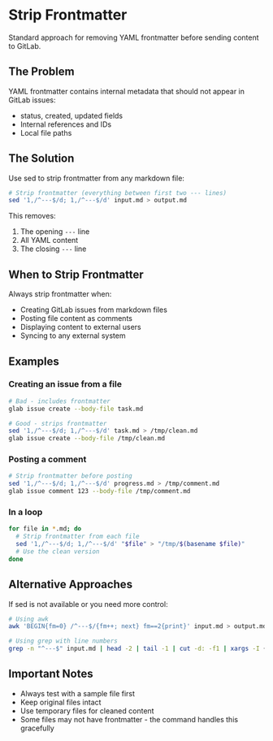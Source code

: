 # Strip Frontmatter

Standard approach for removing YAML frontmatter before sending content to GitLab.

## The Problem

YAML frontmatter contains internal metadata that should not appear in GitLab issues:
- status, created, updated fields
- Internal references and IDs
- Local file paths

## The Solution

Use sed to strip frontmatter from any markdown file:

```bash
# Strip frontmatter (everything between first two --- lines)
sed '1,/^---$/d; 1,/^---$/d' input.md > output.md
```

This removes:
1. The opening `---` line
2. All YAML content
3. The closing `---` line

## When to Strip Frontmatter

Always strip frontmatter when:
- Creating GitLab issues from markdown files
- Posting file content as comments
- Displaying content to external users
- Syncing to any external system

## Examples

### Creating an issue from a file
```bash
# Bad - includes frontmatter
glab issue create --body-file task.md

# Good - strips frontmatter
sed '1,/^---$/d; 1,/^---$/d' task.md > /tmp/clean.md
glab issue create --body-file /tmp/clean.md
```

### Posting a comment
```bash
# Strip frontmatter before posting
sed '1,/^---$/d; 1,/^---$/d' progress.md > /tmp/comment.md
glab issue comment 123 --body-file /tmp/comment.md
```

### In a loop
```bash
for file in *.md; do
  # Strip frontmatter from each file
  sed '1,/^---$/d; 1,/^---$/d' "$file" > "/tmp/$(basename $file)"
  # Use the clean version
done
```

## Alternative Approaches

If sed is not available or you need more control:

```bash
# Using awk
awk 'BEGIN{fm=0} /^---$/{fm++; next} fm==2{print}' input.md > output.md

# Using grep with line numbers
grep -n "^---$" input.md | head -2 | tail -1 | cut -d: -f1 | xargs -I {} tail -n +$(({}+1)) input.md
```

## Important Notes

- Always test with a sample file first
- Keep original files intact
- Use temporary files for cleaned content
- Some files may not have frontmatter - the command handles this gracefully